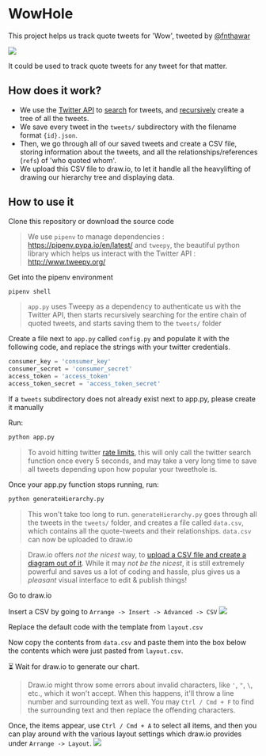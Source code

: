 # WowHole
This project helps us track quote tweets for 'Wow', tweeted by [@fnthawar](https://twitter.com/fnthawar/status/1261787165719232514)

![](https://i.snipboard.io/yp1vTK.jpg)

It could be used to track quote tweets for any tweet for that matter.

## How does it work?

- We use the [Twitter API](https://developer.twitter.com/en/docs) to [search]() for tweets, and [recursively](https://en.wikipedia.org/wiki/Recursion_(computer_science)) create a tree of all the tweets.
- We save every tweet in the `tweets/` subdirectory with the filename format `{id}.json`.
- Then, we go through all of our saved tweets and create a CSV file, storing information about the tweets, and all the relationships/references (`refs`) of 'who quoted whom'.
- We upload this CSV file to draw.io, to let it handle all the heavylifting of drawing our hierarchy tree and displaying data.

## How to use it

Clone this repository or download the source code
> We use `pipenv` to manage dependencies : https://pipenv.pypa.io/en/latest/ and `tweepy`, the beautiful python library which helps us interact with the Twitter API : http://www.tweepy.org/  

Get into the pipenv environment
```bash
pipenv shell
```
> `app.py` uses Tweepy as a dependency to authenticate us with the Twitter API, then starts recursively searching for the entire chain of quoted tweets, and starts saving them to the `tweets/` folder

Create a file next to `app.py` called `config.py` and populate it with the following code, and replace the strings with your twitter credentials.
```python
consumer_key = 'consumer_key'
consumer_secret = 'consumer_secret'
access_token = 'access_token'
access_token_secret = 'access_token_secret'
```

If a `tweets` subdirectory does not already exist next to app.py, please create it manually

Run:
```bash
python app.py
```
> To avoid hitting twitter [rate limits](https://developer.twitter.com/en/docs/tweets/search/api-reference/get-search-tweets#resource-information), this will only call the twitter search function once every 5 seconds, and may take a very long time to save all tweets depending upon how popular your tweethole is.

Once your app.py function stops running, run:
```bash
python generateHierarchy.py
```

> This won't take too long to run. `generateHierarchy.py` goes through all the tweets in the `tweets/` folder, and creates a file called `data.csv`, which contains all the quote-tweets and their relationships. `data.csv` can now be uploaded to draw.io

> Draw.io offers _not the nicest_ way, to [upload a CSV file and create a diagram out of it](https://drawio-app.com/automatically-create-draw-io-diagrams-from-csv-files/). While it may _not be the nicest_, it is still extremely powerful and saves us a lot of coding and hassle, plus gives us a _pleasant_ visual interface to edit & publish things!

Go to draw.io

Insert a CSV by going to `Arrange -> Insert -> Advanced -> CSV`
![](https://i.snipboard.io/DH4BUY.jpg)

Replace the default code with the template from `layout.csv`

Now copy the contents from `data.csv` and paste them into the box below the contents which were just pasted from `layout.csv`.

⏳ Wait for draw.io to generate our chart.

> Draw.io might throw some errors about invalid characters, like `'`, `"`, `\`, etc., which it won't accept. When this happens, it'll throw a line number and surrounding text as well. You may `Ctrl / Cmd + F` to find the surrounding text and then replace the offending characters. 

Once, the items appear, use `Ctrl / Cmd + A` to select all items, and then you can play around with the various layout settings which draw.io provides under `Arrange -> Layout`.
![](https://i.snipboard.io/HVKgNG.jpg)




